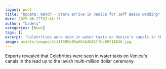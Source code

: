 ```yaml
---
layout: post
title: "Update: Watch - Stars arrive in Venice for Jeff Bezos wedding"
date: 2025-06-27T02:45:13
author: "badely"
categories: [News]
tags: []
excerpt: "Celebrities were seen in water taxis on Venice's canals in the lead up to the lavish multi-million dollar ceremony."
image: assets/images/e111f595b85a664b2b82ffbc89f18526.jpg
---
```


Experts revealed that Celebrities were seen in water taxis on Venice's canals in the lead up to the lavish multi-million dollar ceremony.

